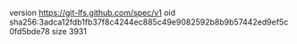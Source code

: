 version https://git-lfs.github.com/spec/v1
oid sha256:3adca12fdb1fb37f8c4244ec885c49e9082592b8b9b57442ed9ef5c0fd5bde78
size 3931
